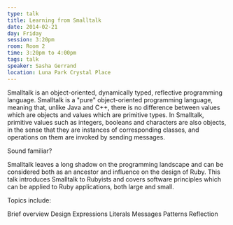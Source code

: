 ```yaml
---
type: talk
title: Learning from Smalltalk
date: 2014-02-21
day: Friday
session: 3:20pm
room: Room 2
time: 3:20pm to 4:00pm
tags: talk
speaker: Sasha Gerrand
location: Luna Park Crystal Place
---
```


Smalltalk is an object-oriented, dynamically typed, reflective programming language. Smalltalk is a "pure" object-oriented programming language, meaning that, unlike Java and C++, there is no difference between values which are objects and values which are primitive types. In Smalltalk, primitive values such as integers, booleans and characters are also objects, in the sense that they are instances of corresponding classes, and operations on them are invoked by sending messages.

Sound familiar?

Smalltalk leaves a long shadow on the programming landscape and can be considered both as an ancestor and influence on the design of Ruby. This talk introduces Smalltalk to Rubyists and covers software principles which can be applied to Ruby applications, both large and small.

Topics include:

Brief overview
Design
Expressions
Literals
Messages
Patterns
Reflection
